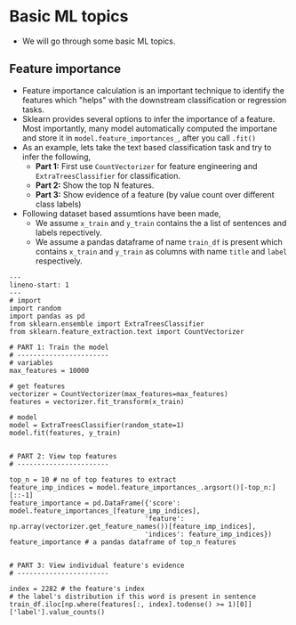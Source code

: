 Basic ML topics
========================

- We will go through some basic ML topics.

## Feature importance

- Feature importance calculation is an important technique to identify the  features which "helps" with the downstream classification or regression tasks. 
- Sklearn provides several options to infer the importance of a feature. Most importantly, many model automatically computed the importane and store it in `model.feature_importances_`, after you call `.fit()` 
- As an example, lets take the text based classification task and try to infer the following, 
    - **Part 1:** First use `CountVectorizer` for feature engineering and `ExtraTreesClassifier` for classification. 
    - **Part 2:** Show the top N features.
    - **Part 3:** Show evidence of a feature (by value count over different class labels)
- Following dataset based assumtions have been made,  
    - We assume `x_train` and `y_train` contains the a list of sentences and labels repectively.
    - We assume a pandas dataframe of name `train_df` is present which contains `x_train` and `y_train` as columns with name `title` and `label` respectively. 

```{code-block} python
---
lineno-start: 1
---
# import
import random
import pandas as pd
from sklearn.ensemble import ExtraTreesClassifier
from sklearn.feature_extraction.text import CountVectorizer

# PART 1: Train the model
# -----------------------
# variables
max_features = 10000

# get features
vectorizer = CountVectorizer(max_features=max_features)
features = vectorizer.fit_transform(x_train)

# model
model = ExtraTreesClassifier(random_state=1)
model.fit(features, y_train)


# PART 2: View top features
# -----------------------

top_n = 10 # no of top features to extract 
feature_imp_indices = model.feature_importances_.argsort()[-top_n:][::-1]
feature_importance = pd.DataFrame({'score': model.feature_importances_[feature_imp_indices], 
                                  'feature': np.array(vectorizer.get_feature_names())[feature_imp_indices],
                                  'indices': feature_imp_indices})
feature_importance # a pandas dataframe of top_n features


# PART 3: View individual feature's evidence
# -----------------------

index = 2282 # the feature's index 
# the label's distribution if this word is present in sentence
train_df.iloc[np.where(features[:, index].todense() >= 1)[0]]['label'].value_counts()

````